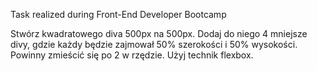 Task realized during Front-End Developer Bootcamp

Stwórz kwadratowego diva 500px na 500px. Dodaj do niego 4 mniejsze divy, gdzie każdy będzie zajmował 50% szerokości i 50% wysokości. Powinny zmieścić się po 2 w rzędzie. Użyj technik flexbox.
